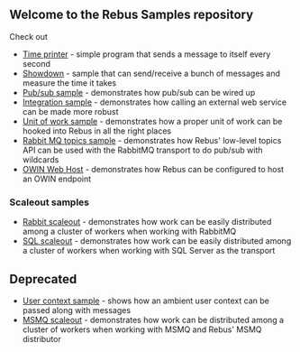 ## Welcome to the Rebus Samples repository

Check out

* [Time printer](/TimePrinter) - simple program that sends a message to itself every second
* [Showdown](/Showdown) - sample that can send/receive a bunch of messages and measure the time it takes
* [Pub/sub sample](/PubSub) - demonstrates how pub/sub can be wired up
* [Integration sample](/Integration) - demonstrates how calling an external web service can be made more robust
* [Unit of work sample](/UnitOfWork) - demonstrates how a proper unit of work can be hooked into Rebus in all the right places
* [Rabbit MQ topics sample](/RabbitTopics) - demonstrates how Rebus' low-level topics API can be used with the RabbitMQ transport to do pub/sub with wildcards
* [OWIN Web Host](/OwinWebHost) - demonstrates how Rebus can be configured to host an OWIN endpoint

### Scaleout samples

* [Rabbit scaleout](/RabbitScaleout) - demonstrates how work can be easily distributed among a cluster of workers when working with RabbitMQ
* [SQL scaleout](/SqlScaleout) - demonstrates how work can be easily distributed among a cluster of workers when working with SQL Server as the transport

## Deprecated

* [User context sample](/old/UserContextHeaders) - shows how an ambient user context can be passed along with messages 
* [MSMQ scaleout](/old/MsmqScaleout) - demonstrates how work can be distributed among a cluster of workers when working with MSMQ and Rebus' MSMQ distributor
